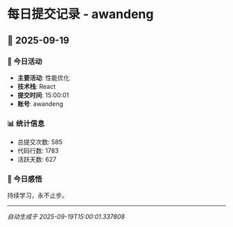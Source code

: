 # 每日提交记录 - awandeng

## 📅 2025-09-19

### 🎯 今日活动
- **主要活动**: 性能优化
- **技术栈**: React
- **提交时间**: 15:00:01
- **账号**: awandeng

### 📊 统计信息
- 总提交次数: 585
- 代码行数: 1783
- 活跃天数: 627

### 💭 今日感悟
持续学习，永不止步。

---
*自动生成于 2025-09-19T15:00:01.337808*
